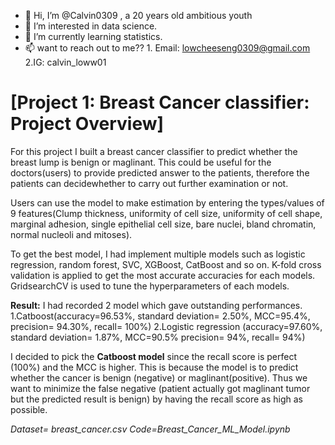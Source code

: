 - 👋 Hi, I’m @Calvin0309 , a 20 years old ambitious youth
- 👀 I’m interested in data science.
- 🌱 I’m currently learning statistics.
- 📫 want to reach out to me??  1. Email: lowcheeseng0309@gmail.com 2.IG: calvin_loww01

# [Project 1: Breast Cancer classifier: Project Overview] 
For this project I built a breast cancer classifier to predict whether the breast lump is benign or maglinant. This could be useful for the doctors(users) to provide predicted answer to the patients, therefore the patients can decidewhether to carry out further examination or not. 

Users can use the model to make estimation by entering the types/values of 9 features(Clump thickness, uniformity of cell size,	uniformity of cell shape,	marginal adhesion, single epithelial cell size,	bare nuclei,	bland chromatin, normal nucleoli and mitoses). 

To get the best model, I had implement multiple models such as logistic regression, random forest, SVC, XGBoost, CatBoost and so on.
K-fold cross validation is applied to get the most accurate accuracies for each models.
GridsearchCV is used to tune the hyperparameters of each models.

**Result:**
I had recorded 2 model which gave outstanding performances.
1.Catboost(accuracy=96.53%, standard deviation= 2.50%, MCC=95.4%, precision= 94.30%, recall= 100%)
2.Logistic regression (accuracy=97.60%, standard deviation= 1.87%, MCC=90.5% precision= 94%, recall= 94%)

I decided to pick the **Catboost model** since the recall score is perfect (100%) and the MCC is higher. This is because the model is to predict whether the cancer is benign (negative) or maglinant(positive). Thus we want to minimize the false negative (patient actually got maglinant tumor but the predicted result is benign) by having the recall score as high as possible. 

*Dataset= breast_cancer.csv*
*Code=Breast_Cancer_ML_Model.ipynb*
<!---
Calvin0309/Calvin0309 is a ✨ special ✨ repository because its `README.md` (this file) appears on your GitHub profile.
You can click the Preview link to take a look at your changes.
--->
